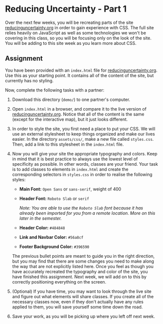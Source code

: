 # Reducing Uncertainty - Part 1

Over the next few weeks, you will be recreating parts of the site [reducinguncertainty.org](https://reducinguncertainty.org/)
in order to gain experience with CSS. The full site relies heavily on JavaScript as well as some technologies we
won't be covering in this class, so you will be focusing only on the look of the site. You will be adding to this site
week as you learn more about CSS.

## Assignment

You have been provided with an `index.html` file for [reducinguncertainty.org](https://reducinguncertainty.org/).
Use this as your starting point. It contains all of the content of the site, but currently has no styling.

Now, complete the following tasks with a partner:

1. Download this directory (`demo/`) to one partner's computer.

2. Open `index.html` in a browser, and compare it to the live version of
   [reducinguncertainty.org](https://reducinguncertainty.org/). Notice that all of the content is the same
   (except for the interactive map), but it just looks different.

3. In order to style the site, you first need a place to put your CSS. We will use an external stylesheet to keep things
   organized and make our lives easier. In the directory `assets/css/`, make a new file called `styles.css`.
   Then, add a link to this stylesheet in the `index.html` file.
   
4. Now you will give your site the appropriate typography and colors. Keep in mind that it is best practice to always use
   the lowest level of specificity as possible. In other words, classes are your friend. Your task is to add classes
   to elements in `index.html` and create the corresponding selectors in `styles.css` in order to realise the following
   styles:
   
   * **Main Font:** `Open Sans` or `sans-serif`, weight of 400
   
   * **Header Font:** `Roboto Slab` or `serif`
   
     _Note: You are able to use the `Roboto Slab` font because it has already been imported for you from a remote
     location. More on this later in the semester._
     
   * **Header Color:** `#484848`
   
   * **Link and Navbar Color:** `#56a8cf`
   
   * **Footer Background Color:** `#396590`
   
   The previous bullet points are meant to guide you in the right direction, but you may find that there are some changes
   you need to make along the way that are not explicitly listed here. Once you feel as though you have accurately
   recreated the typography and color of the site, you have finished this assignment. Next week, we will add on to this
   by correctly positioning everything on the screen.
   
5. (Optional) If you have time, you may want to look through the live site and figure out what elements will share classes.
   If you create all of the necessary classes now, even if they don't actually have any rules applied to them, you will
   save yourself some time down the road.
   
6. Save your work, as you will be picking up where you left off next week.